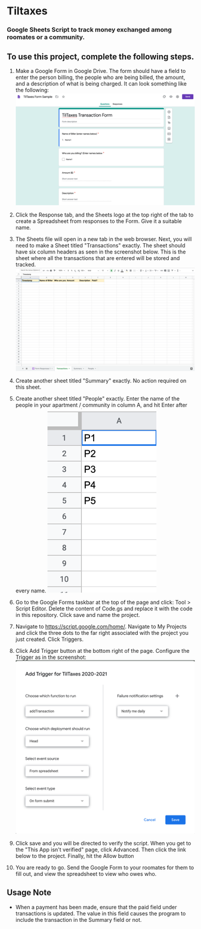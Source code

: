 # Tiltaxes

### Google Sheets Script to track money exchanged among roomates or a community. 

## To use this project, complete the following steps. 

1. Make a Google Form in Google Drive. The form should have a field to enter the person billing, the people who are being billed, the amount, and a description of what is being charged. It can look something like the following:
   ![](Documentation_Screenshots/Google_Form_sample.png)

2. Click the Response tab, and the Sheets logo at the top right of the tab to create a Spreadsheet from responses to the Form. Give it a suitable name.

3. The Sheets file will open in a new tab in the web browser. Next, you will need to make a Sheet titled "Transactions" exactly. The sheet should have six column headers as seen in the screenshot below. This is the sheet where all the transactions that are entered will be stored and tracked.
   ![](Documentation_Screenshots/Transactions_sheet.png)

4. Create another sheet titled "Summary" exactly. No action required on this sheet.

5. Create another sheet titled "People" exactly. Enter the name of the people in your apartment / community in column A, and hit Enter after every name.
   ![](Documentation_Screenshots/People_sheet.png)

6. Go to the Google Forms taskbar at the top of the page and click: Tool > Script Editor. Delete the content of Code.gs and replace it with the code in this repository. Click save and name the project.

7. Navigate to https://script.google.com/home/. Navigate to My Projects and click the three dots to the far right associated with the project you just created. Click Triggers.

8. Click Add Trigger button at the bottom right of the page. Configure the Trigger as in the screenshot:
   ![](Documentation_Screenshots/Trigger.png)

9. Click save and you will be directed to verify the script. When you get to the "This App isn't verified" page, click Advanced. Then click the link below to the project. Finally, hit the Allow button

10. You are ready to go. Send the Google Form to your roomates for them to fill out, and view the spreadsheet to view who owes who.

## Usage Note

- When a payment has been made, ensure that the paid field under transactions is updated. The value in this field causes the program to include the transaction in the Summary field or not.

